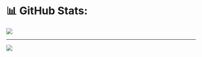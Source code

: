 # 📊 GitHub Stats:
<!-- ![](https://github-readme-stats.vercel.app/api?username=Kodiererin&theme=dark&hide_border=false&include_all_commits=false&count_private=false)<br/> -->
![](https://github-readme-streak-stats.herokuapp.com/?user=Kodiererin&theme=dark&hide_border=false)<br/>
<!-- ![](https://github-readme-stats.vercel.app/api/top-langs/?username=Kodiererin&theme=dark&hide_border=false&include_all_commits=false&count_private=false&layout=compact) -->

---
[![](https://visitcount.itsvg.in/api?id=Kodiererin&icon=0&color=0)](https://visitcount.itsvg.in)

<!-- Proudly created with GPRM ( https://gprm.itsvg.in ) -->